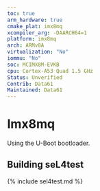 ```yaml
---
toc: true
arm_hardware: true
cmake_plat: imx8mq
xcompiler_arg: -DAARCH64=1
platform: imx8mq
arch: ARMv8A
virtualization: "No"
iommu: "No"
soc: MCIMX8M-EVKB
cpu: Cortex-A53 Quad 1.5 GHz
Status: Unverified
Contrib: Data61
Maintained: Data61
---
```

# Imx8mq

Using the U-Boot bootloader.

## Building seL4test

{% include sel4test.md %}

